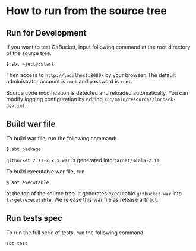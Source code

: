 How to run from the source tree
========

Run for Development
--------

If you want to test GitBucket, input following command at the root directory of the source tree.

```
$ sbt ~jetty:start
```

Then access to `http://localhost:8080/` by your browser. The default administrator account is `root` and password is `root`.

Source code modification is detected and reloaded automatically. You can modify logging configuration by editing `src/main/resources/logback-dev.xml`.

Build war file
--------

To build war file, run the following command:

```
$ sbt package
```

`gitbucket_2.11-x.x.x.war` is generated into `target/scala-2.11`.

To build executable war file, run

```
$ sbt executable
```

at the top of the source tree. It generates executable `gitbucket.war` into `target/executable`. We release this war file as release artifact.

Run tests spec
---------
To run the full serie of tests, run the following command:

```
sbt test
```
